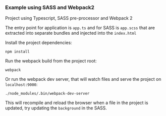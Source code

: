 ### Example using SASS and Webpack2

Project using Typescript, SASS pre-processor and Webpack 2

The entry point for application is `app.ts` and for SASS is `app.scss` that are extracted into separate bundles and injected into the `index.html`


Install the project dependencies:

```shell
npm install
```

Run the webpack build from the project root:

```shell
webpack
```

Or run the webpack dev server, that will watch files and serve the project on `localhost:9000`:

```shell
./node_modules/.bin/webpack-dev-server
```

This will recompile and reload the browser when a file in the project is updated, try updating the `background` in the SASS.





